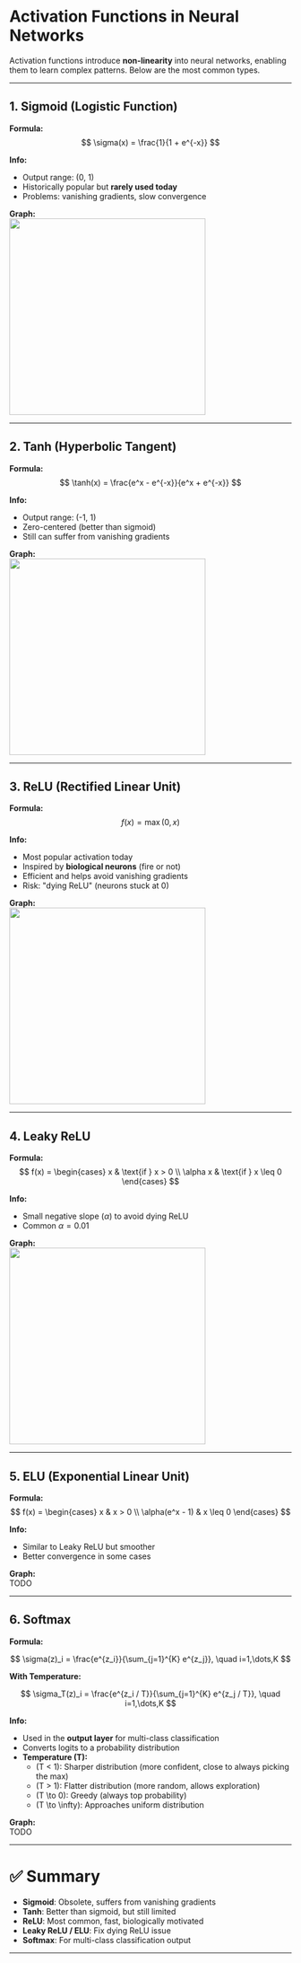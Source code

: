 # Activation Functions in Neural Networks

Activation functions introduce **non-linearity** into neural networks, enabling them to learn complex patterns. Below are the most common types.

---

## 1. Sigmoid (Logistic Function)

**Formula:**  
$$
\sigma(x) = \frac{1}{1 + e^{-x}}
$$

**Info:**
- Output range: (0, 1)
- Historically popular but **rarely used today**
- Problems: vanishing gradients, slow convergence

**Graph:**  
<img src="https://upload.wikimedia.org/wikipedia/commons/8/88/Logistic-curve.svg" width="350">

---

## 2. Tanh (Hyperbolic Tangent)

**Formula:**  
$$
\tanh(x) = \frac{e^x - e^{-x}}{e^x + e^{-x}}
$$

**Info:**
- Output range: (-1, 1)
- Zero-centered (better than sigmoid)
- Still can suffer from vanishing gradients

**Graph:**  
<img src="https://upload.wikimedia.org/wikipedia/commons/c/cb/Activation_tanh.svg" width="350">

---

## 3. ReLU (Rectified Linear Unit)

**Formula:**  
$$
f(x) = \max(0, x)
$$

**Info:**
- Most popular activation today  
- Inspired by **biological neurons** (fire or not)
- Efficient and helps avoid vanishing gradients
- Risk: "dying ReLU" (neurons stuck at 0)

**Graph:**  
<img src="https://upload.wikimedia.org/wikipedia/commons/6/6c/Rectifier_and_softplus_functions.svg" width="350">

---

## 4. Leaky ReLU

**Formula:**  
$$
f(x) =
\begin{cases}
x & \text{if } x > 0 \\
\alpha x & \text{if } x \leq 0
\end{cases}
$$

**Info:**
- Small negative slope ($\alpha$) to avoid dying ReLU
- Common $\alpha = 0.01$

**Graph:**  
<img src="https://upload.wikimedia.org/wikipedia/commons/a/ae/Activation_prelu.svg" width="350">

---

## 5. ELU (Exponential Linear Unit)

**Formula:**  
$$
f(x) =
\begin{cases}
x & x > 0 \\
\alpha(e^x - 1) & x \leq 0
\end{cases}
$$

**Info:**
- Similar to Leaky ReLU but smoother
- Better convergence in some cases

**Graph:**  
TODO

---

## 6. Softmax

**Formula:**  

$$
\sigma(z)_i = \frac{e^{z_i}}{\sum_{j=1}^{K} e^{z_j}}, \quad i=1,\dots,K
$$

**With Temperature:**  

$$
\sigma_T(z)_i = \frac{e^{z_i / T}}{\sum_{j=1}^{K} e^{z_j / T}}, \quad i=1,\dots,K
$$

**Info:**

- Used in the **output layer** for multi-class classification
- Converts logits to a probability distribution
- **Temperature \(T\):**
    - \(T < 1\): Sharper distribution (more confident, close to always picking the max)
    - \(T > 1\): Flatter distribution (more random, allows exploration)
    - \(T \to 0\): Greedy (always top probability)
    - \(T \to \infty\): Approaches uniform distribution


**Graph:**  
TODO

---

# ✅ Summary

- **Sigmoid**: Obsolete, suffers from vanishing gradients  
- **Tanh**: Better than sigmoid, but still limited  
- **ReLU**: Most common, fast, biologically motivated  
- **Leaky ReLU / ELU**: Fix dying ReLU issue  
- **Softmax**: For multi-class classification output  

---
